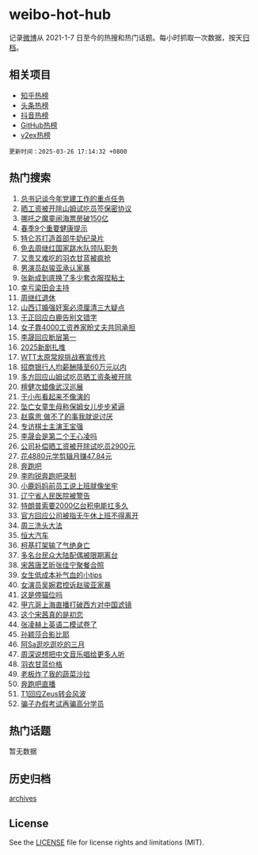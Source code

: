 # weibo-hot-hub

记录[微博](https://www.weibo.com)从 2021-1-7 日至今的热搜和热门话题。每小时抓取一次数据，按天[归档](archives)。

## 相关项目

- [知乎热榜](https://github.com/lonnyzhang423/zhihu-hot-hub)
- [头条热榜](https://github.com/lonnyzhang423/toutiao-hot-hub)
- [抖音热榜](https://github.com/lonnyzhang423/douyin-hot-hub)
- [GitHub热榜](https://github.com/lonnyzhang423/github-hot-hub)
- [v2ex热榜](https://github.com/lonnyzhang423/v2ex-hot-hub)


`更新时间：2025-03-26 17:14:32 +0800`

## 热门搜索

1. [总书记谈今年党建工作的重点任务](https://m.weibo.cn/search?containerid=100103type%3D1%26t%3D10%26q%3D%23%E6%80%BB%E4%B9%A6%E8%AE%B0%E8%B0%88%E4%BB%8A%E5%B9%B4%E5%85%9A%E5%BB%BA%E5%B7%A5%E4%BD%9C%E7%9A%84%E9%87%8D%E7%82%B9%E4%BB%BB%E5%8A%A1%23&stream_entry_id=51&isnewpage=1&extparam=seat%3D1%26cate%3D10103%26pos%3D0%26filter_type%3Drealtimehot%26q%3D%2523%25E6%2580%25BB%25E4%25B9%25A6%25E8%25AE%25B0%25E8%25B0%2588%25E4%25BB%258A%25E5%25B9%25B4%25E5%2585%259A%25E5%25BB%25BA%25E5%25B7%25A5%25E4%25BD%259C%25E7%259A%2584%25E9%2587%258D%25E7%2582%25B9%25E4%25BB%25BB%25E5%258A%25A1%2523%26c_type%3D51%26stream_entry_id%3D51%26dgr%3D0%26display_time%3D1742980471%26pre_seqid%3D17429804713180451640105)
1. [晒工资被开除山姆试吃员签保密协议](https://m.weibo.cn/search?containerid=100103type%3D1%26t%3D10%26q%3D%23%E6%99%92%E5%B7%A5%E8%B5%84%E8%A2%AB%E5%BC%80%E9%99%A4%E5%B1%B1%E5%A7%86%E8%AF%95%E5%90%83%E5%91%98%E7%AD%BE%E4%BF%9D%E5%AF%86%E5%8D%8F%E8%AE%AE%23&stream_entry_id=31&isnewpage=1&extparam=seat%3D1%26pos%3D0%26filter_type%3Drealtimehot%26q%3D%2523%25E6%2599%2592%25E5%25B7%25A5%25E8%25B5%2584%25E8%25A2%25AB%25E5%25BC%2580%25E9%2599%25A4%25E5%25B1%25B1%25E5%25A7%2586%25E8%25AF%2595%25E5%2590%2583%25E5%2591%2598%25E7%25AD%25BE%25E4%25BF%259D%25E5%25AF%2586%25E5%258D%258F%25E8%25AE%25AE%2523%26dgr%3D0%26flag%3D2%26cate%3D5001%26band_rank%3D1%26stream_entry_id%3D31%26realpos%3D1%26c_type%3D31%26lcate%3D5001%26display_time%3D1742980471%26pre_seqid%3D17429804713180451640105)
1. [哪吒之魔童闹海票房破150亿](https://m.weibo.cn/search?containerid=100103type%3D1%26t%3D10%26q%3D%23%E5%93%AA%E5%90%92%E4%B9%8B%E9%AD%94%E7%AB%A5%E9%97%B9%E6%B5%B7%E7%A5%A8%E6%88%BF%E7%A0%B4150%E4%BA%BF%23&stream_entry_id=31&isnewpage=1&extparam=seat%3D1%26pos%3D1%26filter_type%3Drealtimehot%26q%3D%2523%25E5%2593%25AA%25E5%2590%2592%25E4%25B9%258B%25E9%25AD%2594%25E7%25AB%25A5%25E9%2597%25B9%25E6%25B5%25B7%25E7%25A5%25A8%25E6%2588%25BF%25E7%25A0%25B4150%25E4%25BA%25BF%2523%26dgr%3D0%26flag%3D1%26cate%3D5001%26band_rank%3D2%26stream_entry_id%3D31%26realpos%3D2%26c_type%3D31%26lcate%3D5001%26display_time%3D1742980471%26pre_seqid%3D17429804713180451640105)
1. [春季9个重要健康提示](https://m.weibo.cn/search?containerid=100103type%3D1%26t%3D10%26q%3D%23%E6%98%A5%E5%AD%A39%E4%B8%AA%E9%87%8D%E8%A6%81%E5%81%A5%E5%BA%B7%E6%8F%90%E7%A4%BA%23&stream_entry_id=31&isnewpage=1&extparam=seat%3D1%26pos%3D2%26filter_type%3Drealtimehot%26q%3D%2523%25E6%2598%25A5%25E5%25AD%25A39%25E4%25B8%25AA%25E9%2587%258D%25E8%25A6%2581%25E5%2581%25A5%25E5%25BA%25B7%25E6%258F%2590%25E7%25A4%25BA%2523%26dgr%3D0%26flag%3D0%26cate%3D5001%26band_rank%3D3%26stream_entry_id%3D31%26realpos%3D3%26c_type%3D31%26lcate%3D5001%26display_time%3D1742980471%26pre_seqid%3D17429804713180451640105)
1. [特仑苏打造首部牛奶纪录片](https://m.weibo.cn/search?containerid=100103type%3D1%26t%3D10%26q%3D%23%E7%89%B9%E4%BB%91%E8%8B%8F%E6%89%93%E9%80%A0%E9%A6%96%E9%83%A8%E7%89%9B%E5%A5%B6%E7%BA%AA%E5%BD%95%E7%89%87%23&stream_entry_id=31&isnewpage=1&extparam=seat%3D1%26pos%3D3%26filter_type%3Drealtimehot%26q%3D%2523%25E7%2589%25B9%25E4%25BB%2591%25E8%258B%258F%25E6%2589%2593%25E9%2580%25A0%25E9%25A6%2596%25E9%2583%25A8%25E7%2589%259B%25E5%25A5%25B6%25E7%25BA%25AA%25E5%25BD%2595%25E7%2589%2587%2523%26c_type%3D31%26adid%3D280487%26cate%3D5001%26band_rank%3D4%26topic_ad%3D1%26stream_entry_id%3D31%26dgr%3D0%26is_ad_pos%3D1%26lcate%3D5001%26display_time%3D1742980471%26pre_seqid%3D17429804713180451640105)
1. [免去周继红国家跳水队领队职务](https://m.weibo.cn/search?containerid=100103type%3D1%26t%3D10%26q%3D%23%E5%85%8D%E5%8E%BB%E5%91%A8%E7%BB%A7%E7%BA%A2%E5%9B%BD%E5%AE%B6%E8%B7%B3%E6%B0%B4%E9%98%9F%E9%A2%86%E9%98%9F%E8%81%8C%E5%8A%A1%23&stream_entry_id=31&isnewpage=1&extparam=seat%3D1%26pos%3D4%26filter_type%3Drealtimehot%26q%3D%2523%25E5%2585%258D%25E5%258E%25BB%25E5%2591%25A8%25E7%25BB%25A7%25E7%25BA%25A2%25E5%259B%25BD%25E5%25AE%25B6%25E8%25B7%25B3%25E6%25B0%25B4%25E9%2598%259F%25E9%25A2%2586%25E9%2598%259F%25E8%2581%258C%25E5%258A%25A1%2523%26dgr%3D0%26flag%3D1%26cate%3D5001%26band_rank%3D4%26stream_entry_id%3D31%26realpos%3D4%26c_type%3D31%26lcate%3D5001%26display_time%3D1742980471%26pre_seqid%3D17429804713180451640105)
1. [又贵又难吃的羽衣甘蓝被疯抢](https://m.weibo.cn/search?containerid=100103type%3D1%26t%3D10%26q%3D%23%E5%8F%88%E8%B4%B5%E5%8F%88%E9%9A%BE%E5%90%83%E7%9A%84%E7%BE%BD%E8%A1%A3%E7%94%98%E8%93%9D%E8%A2%AB%E7%96%AF%E6%8A%A2%23&stream_entry_id=31&isnewpage=1&extparam=seat%3D1%26pos%3D5%26filter_type%3Drealtimehot%26q%3D%2523%25E5%258F%2588%25E8%25B4%25B5%25E5%258F%2588%25E9%259A%25BE%25E5%2590%2583%25E7%259A%2584%25E7%25BE%25BD%25E8%25A1%25A3%25E7%2594%2598%25E8%2593%259D%25E8%25A2%25AB%25E7%2596%25AF%25E6%258A%25A2%2523%26dgr%3D0%26flag%3D0%26cate%3D5001%26band_rank%3D5%26stream_entry_id%3D31%26realpos%3D5%26c_type%3D31%26lcate%3D5001%26display_time%3D1742980471%26pre_seqid%3D17429804713180451640105)
1. [男演员赵骏亚承认家暴](https://m.weibo.cn/search?containerid=100103type%3D1%26t%3D10%26q%3D%23%E7%94%B7%E6%BC%94%E5%91%98%E8%B5%B5%E9%AA%8F%E4%BA%9A%E6%89%BF%E8%AE%A4%E5%AE%B6%E6%9A%B4%23&stream_entry_id=31&isnewpage=1&extparam=seat%3D1%26pos%3D6%26filter_type%3Drealtimehot%26q%3D%2523%25E7%2594%25B7%25E6%25BC%2594%25E5%2591%2598%25E8%25B5%25B5%25E9%25AA%258F%25E4%25BA%259A%25E6%2589%25BF%25E8%25AE%25A4%25E5%25AE%25B6%25E6%259A%25B4%2523%26dgr%3D0%26flag%3D2%26cate%3D5001%26band_rank%3D6%26stream_entry_id%3D31%26realpos%3D6%26c_type%3D31%26lcate%3D5001%26display_time%3D1742980471%26pre_seqid%3D17429804713180451640105)
1. [张新成到底换了多少套衣服捏粘土](https://m.weibo.cn/search?containerid=100103type%3D1%26t%3D10%26q%3D%E5%BC%A0%E6%96%B0%E6%88%90%E5%88%B0%E5%BA%95%E6%8D%A2%E4%BA%86%E5%A4%9A%E5%B0%91%E5%A5%97%E8%A1%A3%E6%9C%8D%E6%8D%8F%E7%B2%98%E5%9C%9F&stream_entry_id=31&isnewpage=1&extparam=seat%3D1%26pos%3D7%26filter_type%3Drealtimehot%26q%3D%25E5%25BC%25A0%25E6%2596%25B0%25E6%2588%2590%25E5%2588%25B0%25E5%25BA%2595%25E6%258D%25A2%25E4%25BA%2586%25E5%25A4%259A%25E5%25B0%2591%25E5%25A5%2597%25E8%25A1%25A3%25E6%259C%258D%25E6%258D%258F%25E7%25B2%2598%25E5%259C%259F%26dgr%3D0%26flag%3D1%26cate%3D5001%26band_rank%3D7%26stream_entry_id%3D31%26realpos%3D7%26c_type%3D31%26lcate%3D5001%26display_time%3D1742980471%26pre_seqid%3D17429804713180451640105)
1. [幸亏梁田会主持](https://m.weibo.cn/search?containerid=100103type%3D1%26t%3D10%26q%3D%23%E5%B9%B8%E4%BA%8F%E6%A2%81%E7%94%B0%E4%BC%9A%E4%B8%BB%E6%8C%81%23&stream_entry_id=31&isnewpage=1&extparam=seat%3D1%26pos%3D8%26filter_type%3Drealtimehot%26q%3D%2523%25E5%25B9%25B8%25E4%25BA%258F%25E6%25A2%2581%25E7%2594%25B0%25E4%25BC%259A%25E4%25B8%25BB%25E6%258C%2581%2523%26dgr%3D0%26flag%3D1%26cate%3D5001%26band_rank%3D8%26stream_entry_id%3D31%26realpos%3D8%26c_type%3D31%26lcate%3D5001%26display_time%3D1742980471%26pre_seqid%3D17429804713180451640105)
1. [周继红退休](https://m.weibo.cn/search?containerid=100103type%3D1%26t%3D10%26q%3D%E5%91%A8%E7%BB%A7%E7%BA%A2%E9%80%80%E4%BC%91&stream_entry_id=31&isnewpage=1&extparam=seat%3D1%26pos%3D9%26filter_type%3Drealtimehot%26q%3D%25E5%2591%25A8%25E7%25BB%25A7%25E7%25BA%25A2%25E9%2580%2580%25E4%25BC%2591%26dgr%3D0%26flag%3D1%26cate%3D5001%26band_rank%3D9%26stream_entry_id%3D31%26realpos%3D9%26c_type%3D31%26lcate%3D5001%26display_time%3D1742980471%26pre_seqid%3D17429804713180451640105)
1. [山西订婚强奸案必须厘清三大疑点](https://m.weibo.cn/search?containerid=100103type%3D1%26t%3D10%26q%3D%23%E5%B1%B1%E8%A5%BF%E8%AE%A2%E5%A9%9A%E5%BC%BA%E5%A5%B8%E6%A1%88%E5%BF%85%E9%A1%BB%E5%8E%98%E6%B8%85%E4%B8%89%E5%A4%A7%E7%96%91%E7%82%B9%23&stream_entry_id=31&isnewpage=1&extparam=seat%3D1%26pos%3D10%26filter_type%3Drealtimehot%26q%3D%2523%25E5%25B1%25B1%25E8%25A5%25BF%25E8%25AE%25A2%25E5%25A9%259A%25E5%25BC%25BA%25E5%25A5%25B8%25E6%25A1%2588%25E5%25BF%2585%25E9%25A1%25BB%25E5%258E%2598%25E6%25B8%2585%25E4%25B8%2589%25E5%25A4%25A7%25E7%2596%2591%25E7%2582%25B9%2523%26dgr%3D0%26flag%3D1%26cate%3D5001%26band_rank%3D10%26stream_entry_id%3D31%26realpos%3D10%26c_type%3D31%26lcate%3D5001%26display_time%3D1742980471%26pre_seqid%3D17429804713180451640105)
1. [于正回应白鹿告别文错字](https://m.weibo.cn/search?containerid=100103type%3D1%26t%3D10%26q%3D%23%E4%BA%8E%E6%AD%A3%E5%9B%9E%E5%BA%94%E7%99%BD%E9%B9%BF%E5%91%8A%E5%88%AB%E6%96%87%E9%94%99%E5%AD%97%23&stream_entry_id=31&isnewpage=1&extparam=seat%3D1%26pos%3D11%26filter_type%3Drealtimehot%26q%3D%2523%25E4%25BA%258E%25E6%25AD%25A3%25E5%259B%259E%25E5%25BA%2594%25E7%2599%25BD%25E9%25B9%25BF%25E5%2591%258A%25E5%2588%25AB%25E6%2596%2587%25E9%2594%2599%25E5%25AD%2597%2523%26dgr%3D0%26flag%3D1%26cate%3D5001%26band_rank%3D11%26stream_entry_id%3D31%26realpos%3D11%26c_type%3D31%26lcate%3D5001%26display_time%3D1742980471%26pre_seqid%3D17429804713180451640105)
1. [女子靠4000工资养家盼丈夫共同承担](https://m.weibo.cn/search?containerid=100103type%3D1%26t%3D10%26q%3D%23%E5%A5%B3%E5%AD%90%E9%9D%A04000%E5%B7%A5%E8%B5%84%E5%85%BB%E5%AE%B6%E7%9B%BC%E4%B8%88%E5%A4%AB%E5%85%B1%E5%90%8C%E6%89%BF%E6%8B%85%23&stream_entry_id=31&isnewpage=1&extparam=seat%3D1%26pos%3D12%26filter_type%3Drealtimehot%26q%3D%2523%25E5%25A5%25B3%25E5%25AD%2590%25E9%259D%25A04000%25E5%25B7%25A5%25E8%25B5%2584%25E5%2585%25BB%25E5%25AE%25B6%25E7%259B%25BC%25E4%25B8%2588%25E5%25A4%25AB%25E5%2585%25B1%25E5%2590%258C%25E6%2589%25BF%25E6%258B%2585%2523%26dgr%3D0%26flag%3D2%26cate%3D5001%26band_rank%3D12%26stream_entry_id%3D31%26realpos%3D12%26c_type%3D31%26lcate%3D5001%26display_time%3D1742980471%26pre_seqid%3D17429804713180451640105)
1. [李晟回应断层第一](https://m.weibo.cn/search?containerid=100103type%3D1%26t%3D10%26q%3D%23%E6%9D%8E%E6%99%9F%E5%9B%9E%E5%BA%94%E6%96%AD%E5%B1%82%E7%AC%AC%E4%B8%80%23&stream_entry_id=31&isnewpage=1&extparam=seat%3D1%26pos%3D13%26filter_type%3Drealtimehot%26q%3D%2523%25E6%259D%258E%25E6%2599%259F%25E5%259B%259E%25E5%25BA%2594%25E6%2596%25AD%25E5%25B1%2582%25E7%25AC%25AC%25E4%25B8%2580%2523%26dgr%3D0%26flag%3D2%26cate%3D5001%26band_rank%3D13%26stream_entry_id%3D31%26realpos%3D13%26c_type%3D31%26lcate%3D5001%26display_time%3D1742980471%26pre_seqid%3D17429804713180451640105)
1. [2025新剧扎堆](https://m.weibo.cn/search?containerid=100103type%3D1%26t%3D10%26q%3D%232025%E6%96%B0%E5%89%A7%E6%89%8E%E5%A0%86%23&stream_entry_id=31&isnewpage=1&extparam=seat%3D1%26pos%3D14%26filter_type%3Drealtimehot%26q%3D%25232025%25E6%2596%25B0%25E5%2589%25A7%25E6%2589%258E%25E5%25A0%2586%2523%26dgr%3D0%26flag%3D0%26cate%3D5001%26band_rank%3D14%26stream_entry_id%3D31%26realpos%3D14%26c_type%3D31%26lcate%3D5001%26display_time%3D1742980471%26pre_seqid%3D17429804713180451640105)
1. [WTT太原常规挑战赛宣传片](https://m.weibo.cn/search?containerid=100103type%3D1%26t%3D10%26q%3D%23WTT%E5%A4%AA%E5%8E%9F%E5%B8%B8%E8%A7%84%E6%8C%91%E6%88%98%E8%B5%9B%E5%AE%A3%E4%BC%A0%E7%89%87%23&stream_entry_id=31&isnewpage=1&extparam=seat%3D1%26pos%3D15%26filter_type%3Drealtimehot%26q%3D%2523WTT%25E5%25A4%25AA%25E5%258E%259F%25E5%25B8%25B8%25E8%25A7%2584%25E6%258C%2591%25E6%2588%2598%25E8%25B5%259B%25E5%25AE%25A3%25E4%25BC%25A0%25E7%2589%2587%2523%26dgr%3D0%26flag%3D1%26cate%3D5001%26band_rank%3D15%26stream_entry_id%3D31%26realpos%3D15%26c_type%3D31%26lcate%3D5001%26display_time%3D1742980471%26pre_seqid%3D17429804713180451640105)
1. [招商银行人均薪酬降至60万元以内](https://m.weibo.cn/search?containerid=100103type%3D1%26t%3D10%26q%3D%23%E6%8B%9B%E5%95%86%E9%93%B6%E8%A1%8C%E4%BA%BA%E5%9D%87%E8%96%AA%E9%85%AC%E9%99%8D%E8%87%B360%E4%B8%87%E5%85%83%E4%BB%A5%E5%86%85%23&stream_entry_id=31&isnewpage=1&extparam=seat%3D1%26pos%3D16%26filter_type%3Drealtimehot%26q%3D%2523%25E6%258B%259B%25E5%2595%2586%25E9%2593%25B6%25E8%25A1%258C%25E4%25BA%25BA%25E5%259D%2587%25E8%2596%25AA%25E9%2585%25AC%25E9%2599%258D%25E8%2587%25B360%25E4%25B8%2587%25E5%2585%2583%25E4%25BB%25A5%25E5%2586%2585%2523%26dgr%3D0%26flag%3D0%26cate%3D5001%26band_rank%3D16%26stream_entry_id%3D31%26realpos%3D16%26c_type%3D31%26lcate%3D5001%26display_time%3D1742980471%26pre_seqid%3D17429804713180451640105)
1. [多方回应山姆试吃员晒工资条被开除](https://m.weibo.cn/search?containerid=100103type%3D1%26t%3D10%26q%3D%23%E5%A4%9A%E6%96%B9%E5%9B%9E%E5%BA%94%E5%B1%B1%E5%A7%86%E8%AF%95%E5%90%83%E5%91%98%E6%99%92%E5%B7%A5%E8%B5%84%E6%9D%A1%E8%A2%AB%E5%BC%80%E9%99%A4%23&stream_entry_id=31&isnewpage=1&extparam=seat%3D1%26pos%3D17%26filter_type%3Drealtimehot%26q%3D%2523%25E5%25A4%259A%25E6%2596%25B9%25E5%259B%259E%25E5%25BA%2594%25E5%25B1%25B1%25E5%25A7%2586%25E8%25AF%2595%25E5%2590%2583%25E5%2591%2598%25E6%2599%2592%25E5%25B7%25A5%25E8%25B5%2584%25E6%259D%25A1%25E8%25A2%25AB%25E5%25BC%2580%25E9%2599%25A4%2523%26dgr%3D0%26flag%3D0%26cate%3D5001%26band_rank%3D17%26stream_entry_id%3D31%26realpos%3D17%26c_type%3D31%26lcate%3D5001%26display_time%3D1742980471%26pre_seqid%3D17429804713180451640105)
1. [檀健次蜡像武汉巡展](https://m.weibo.cn/search?containerid=100103type%3D1%26t%3D10%26q%3D%23%E6%AA%80%E5%81%A5%E6%AC%A1%E8%9C%A1%E5%83%8F%E6%AD%A6%E6%B1%89%E5%B7%A1%E5%B1%95%23&stream_entry_id=31&isnewpage=1&extparam=seat%3D1%26pos%3D18%26filter_type%3Drealtimehot%26q%3D%2523%25E6%25AA%2580%25E5%2581%25A5%25E6%25AC%25A1%25E8%259C%25A1%25E5%2583%258F%25E6%25AD%25A6%25E6%25B1%2589%25E5%25B7%25A1%25E5%25B1%2595%2523%26dgr%3D0%26flag%3D1%26cate%3D5001%26band_rank%3D18%26stream_entry_id%3D31%26realpos%3D18%26c_type%3D31%26lcate%3D5001%26display_time%3D1742980471%26pre_seqid%3D17429804713180451640105)
1. [于小彤看起来不像演的](https://m.weibo.cn/search?containerid=100103type%3D1%26t%3D10%26q%3D%E4%BA%8E%E5%B0%8F%E5%BD%A4%E7%9C%8B%E8%B5%B7%E6%9D%A5%E4%B8%8D%E5%83%8F%E6%BC%94%E7%9A%84&stream_entry_id=31&isnewpage=1&extparam=seat%3D1%26pos%3D19%26filter_type%3Drealtimehot%26q%3D%25E4%25BA%258E%25E5%25B0%258F%25E5%25BD%25A4%25E7%259C%258B%25E8%25B5%25B7%25E6%259D%25A5%25E4%25B8%258D%25E5%2583%258F%25E6%25BC%2594%25E7%259A%2584%26dgr%3D0%26flag%3D1%26cate%3D5001%26band_rank%3D19%26stream_entry_id%3D31%26realpos%3D19%26c_type%3D31%26lcate%3D5001%26display_time%3D1742980471%26pre_seqid%3D17429804713180451640105)
1. [坠亡女童生母称保姆女儿步步紧逼](https://m.weibo.cn/search?containerid=100103type%3D1%26t%3D10%26q%3D%23%E5%9D%A0%E4%BA%A1%E5%A5%B3%E7%AB%A5%E7%94%9F%E6%AF%8D%E7%A7%B0%E4%BF%9D%E5%A7%86%E5%A5%B3%E5%84%BF%E6%AD%A5%E6%AD%A5%E7%B4%A7%E9%80%BC%23&stream_entry_id=31&isnewpage=1&extparam=seat%3D1%26pos%3D20%26filter_type%3Drealtimehot%26q%3D%2523%25E5%259D%25A0%25E4%25BA%25A1%25E5%25A5%25B3%25E7%25AB%25A5%25E7%2594%259F%25E6%25AF%258D%25E7%25A7%25B0%25E4%25BF%259D%25E5%25A7%2586%25E5%25A5%25B3%25E5%2584%25BF%25E6%25AD%25A5%25E6%25AD%25A5%25E7%25B4%25A7%25E9%2580%25BC%2523%26dgr%3D0%26flag%3D1%26cate%3D5001%26band_rank%3D20%26stream_entry_id%3D31%26realpos%3D20%26c_type%3D31%26lcate%3D5001%26display_time%3D1742980471%26pre_seqid%3D17429804713180451640105)
1. [赵露思 做不了的事我就说讨厌](https://m.weibo.cn/search?containerid=100103type%3D1%26t%3D10%26q%3D%E8%B5%B5%E9%9C%B2%E6%80%9D+%E5%81%9A%E4%B8%8D%E4%BA%86%E7%9A%84%E4%BA%8B%E6%88%91%E5%B0%B1%E8%AF%B4%E8%AE%A8%E5%8E%8C&stream_entry_id=31&isnewpage=1&extparam=seat%3D1%26pos%3D21%26filter_type%3Drealtimehot%26q%3D%25E8%25B5%25B5%25E9%259C%25B2%25E6%2580%259D%2520%25E5%2581%259A%25E4%25B8%258D%25E4%25BA%2586%25E7%259A%2584%25E4%25BA%258B%25E6%2588%2591%25E5%25B0%25B1%25E8%25AF%25B4%25E8%25AE%25A8%25E5%258E%258C%26dgr%3D0%26flag%3D0%26cate%3D5001%26band_rank%3D21%26stream_entry_id%3D31%26realpos%3D21%26c_type%3D31%26lcate%3D5001%26display_time%3D1742980471%26pre_seqid%3D17429804713180451640105)
1. [专访棋士主演王宝强](https://m.weibo.cn/search?containerid=100103type%3D1%26t%3D10%26q%3D%23%E4%B8%93%E8%AE%BF%E6%A3%8B%E5%A3%AB%E4%B8%BB%E6%BC%94%E7%8E%8B%E5%AE%9D%E5%BC%BA%23&stream_entry_id=31&isnewpage=1&extparam=seat%3D1%26pos%3D22%26filter_type%3Drealtimehot%26q%3D%2523%25E4%25B8%2593%25E8%25AE%25BF%25E6%25A3%258B%25E5%25A3%25AB%25E4%25B8%25BB%25E6%25BC%2594%25E7%258E%258B%25E5%25AE%259D%25E5%25BC%25BA%2523%26dgr%3D0%26flag%3D1%26cate%3D5001%26band_rank%3D22%26stream_entry_id%3D31%26realpos%3D22%26c_type%3D31%26lcate%3D5001%26display_time%3D1742980471%26pre_seqid%3D17429804713180451640105)
1. [李晟会是第二个王心凌吗](https://m.weibo.cn/search?containerid=100103type%3D1%26t%3D10%26q%3D%23%E6%9D%8E%E6%99%9F%E4%BC%9A%E6%98%AF%E7%AC%AC%E4%BA%8C%E4%B8%AA%E7%8E%8B%E5%BF%83%E5%87%8C%E5%90%97%23&stream_entry_id=31&isnewpage=1&extparam=seat%3D1%26pos%3D23%26filter_type%3Drealtimehot%26q%3D%2523%25E6%259D%258E%25E6%2599%259F%25E4%25BC%259A%25E6%2598%25AF%25E7%25AC%25AC%25E4%25BA%258C%25E4%25B8%25AA%25E7%258E%258B%25E5%25BF%2583%25E5%2587%258C%25E5%2590%2597%2523%26dgr%3D0%26flag%3D1%26cate%3D5001%26band_rank%3D23%26stream_entry_id%3D31%26realpos%3D23%26c_type%3D31%26lcate%3D5001%26display_time%3D1742980471%26pre_seqid%3D17429804713180451640105)
1. [公司补偿晒工资被开除试吃员2900元](https://m.weibo.cn/search?containerid=100103type%3D1%26t%3D10%26q%3D%23%E5%85%AC%E5%8F%B8%E8%A1%A5%E5%81%BF%E6%99%92%E5%B7%A5%E8%B5%84%E8%A2%AB%E5%BC%80%E9%99%A4%E8%AF%95%E5%90%83%E5%91%982900%E5%85%83%23&stream_entry_id=31&isnewpage=1&extparam=seat%3D1%26pos%3D24%26filter_type%3Drealtimehot%26q%3D%2523%25E5%2585%25AC%25E5%258F%25B8%25E8%25A1%25A5%25E5%2581%25BF%25E6%2599%2592%25E5%25B7%25A5%25E8%25B5%2584%25E8%25A2%25AB%25E5%25BC%2580%25E9%2599%25A4%25E8%25AF%2595%25E5%2590%2583%25E5%2591%25982900%25E5%2585%2583%2523%26dgr%3D0%26flag%3D0%26cate%3D5001%26band_rank%3D24%26stream_entry_id%3D31%26realpos%3D24%26c_type%3D31%26lcate%3D5001%26display_time%3D1742980471%26pre_seqid%3D17429804713180451640105)
1. [花4880元学剪辑月赚47.84元](https://m.weibo.cn/search?containerid=100103type%3D1%26t%3D10%26q%3D%23%E8%8A%B14880%E5%85%83%E5%AD%A6%E5%89%AA%E8%BE%91%E6%9C%88%E8%B5%9A47.84%E5%85%83%23&stream_entry_id=31&isnewpage=1&extparam=seat%3D1%26pos%3D25%26filter_type%3Drealtimehot%26q%3D%2523%25E8%258A%25B14880%25E5%2585%2583%25E5%25AD%25A6%25E5%2589%25AA%25E8%25BE%2591%25E6%259C%2588%25E8%25B5%259A47.84%25E5%2585%2583%2523%26dgr%3D0%26flag%3D0%26cate%3D5001%26band_rank%3D25%26stream_entry_id%3D31%26realpos%3D25%26c_type%3D31%26lcate%3D5001%26display_time%3D1742980471%26pre_seqid%3D17429804713180451640105)
1. [奔跑吧](https://m.weibo.cn/search?containerid=100103type%3D1%26t%3D10%26q%3D%E5%A5%94%E8%B7%91%E5%90%A7&stream_entry_id=31&isnewpage=1&extparam=seat%3D1%26pos%3D26%26filter_type%3Drealtimehot%26q%3D%25E5%25A5%2594%25E8%25B7%2591%25E5%2590%25A7%26dgr%3D0%26flag%3D0%26cate%3D5001%26band_rank%3D26%26stream_entry_id%3D31%26realpos%3D26%26c_type%3D31%26lcate%3D5001%26display_time%3D1742980471%26pre_seqid%3D17429804713180451640105)
1. [李昀锐奔跑吧录制](https://m.weibo.cn/search?containerid=100103type%3D1%26t%3D10%26q%3D%23%E6%9D%8E%E6%98%80%E9%94%90%E5%A5%94%E8%B7%91%E5%90%A7%E5%BD%95%E5%88%B6%23&stream_entry_id=31&isnewpage=1&extparam=seat%3D1%26pos%3D27%26filter_type%3Drealtimehot%26q%3D%2523%25E6%259D%258E%25E6%2598%2580%25E9%2594%2590%25E5%25A5%2594%25E8%25B7%2591%25E5%2590%25A7%25E5%25BD%2595%25E5%2588%25B6%2523%26dgr%3D0%26flag%3D0%26cate%3D5001%26band_rank%3D27%26stream_entry_id%3D31%26realpos%3D27%26c_type%3D31%26lcate%3D5001%26display_time%3D1742980471%26pre_seqid%3D17429804713180451640105)
1. [小鹿妈妈前员工说上班就像坐牢](https://m.weibo.cn/search?containerid=100103type%3D1%26t%3D10%26q%3D%23%E5%B0%8F%E9%B9%BF%E5%A6%88%E5%A6%88%E5%89%8D%E5%91%98%E5%B7%A5%E8%AF%B4%E4%B8%8A%E7%8F%AD%E5%B0%B1%E5%83%8F%E5%9D%90%E7%89%A2%23&stream_entry_id=31&isnewpage=1&extparam=seat%3D1%26pos%3D28%26filter_type%3Drealtimehot%26q%3D%2523%25E5%25B0%258F%25E9%25B9%25BF%25E5%25A6%2588%25E5%25A6%2588%25E5%2589%258D%25E5%2591%2598%25E5%25B7%25A5%25E8%25AF%25B4%25E4%25B8%258A%25E7%258F%25AD%25E5%25B0%25B1%25E5%2583%258F%25E5%259D%2590%25E7%2589%25A2%2523%26dgr%3D0%26flag%3D0%26cate%3D5001%26band_rank%3D28%26stream_entry_id%3D31%26realpos%3D28%26c_type%3D31%26lcate%3D5001%26display_time%3D1742980471%26pre_seqid%3D17429804713180451640105)
1. [辽宁省人民医院被警告](https://m.weibo.cn/search?containerid=100103type%3D1%26t%3D10%26q%3D%23%E8%BE%BD%E5%AE%81%E7%9C%81%E4%BA%BA%E6%B0%91%E5%8C%BB%E9%99%A2%E8%A2%AB%E8%AD%A6%E5%91%8A%23&stream_entry_id=31&isnewpage=1&extparam=seat%3D1%26pos%3D29%26filter_type%3Drealtimehot%26q%3D%2523%25E8%25BE%25BD%25E5%25AE%2581%25E7%259C%2581%25E4%25BA%25BA%25E6%25B0%2591%25E5%258C%25BB%25E9%2599%25A2%25E8%25A2%25AB%25E8%25AD%25A6%25E5%2591%258A%2523%26dgr%3D0%26flag%3D1%26cate%3D5001%26band_rank%3D29%26stream_entry_id%3D31%26realpos%3D29%26c_type%3D31%26lcate%3D5001%26display_time%3D1742980471%26pre_seqid%3D17429804713180451640105)
1. [特朗普索要2000亿台积电能扛多久](https://m.weibo.cn/search?containerid=100103type%3D1%26t%3D10%26q%3D%23%E7%89%B9%E6%9C%97%E6%99%AE%E7%B4%A2%E8%A6%812000%E4%BA%BF%E5%8F%B0%E7%A7%AF%E7%94%B5%E8%83%BD%E6%89%9B%E5%A4%9A%E4%B9%85%23&stream_entry_id=31&isnewpage=1&extparam=seat%3D1%26pos%3D30%26filter_type%3Drealtimehot%26q%3D%2523%25E7%2589%25B9%25E6%259C%2597%25E6%2599%25AE%25E7%25B4%25A2%25E8%25A6%25812000%25E4%25BA%25BF%25E5%258F%25B0%25E7%25A7%25AF%25E7%2594%25B5%25E8%2583%25BD%25E6%2589%259B%25E5%25A4%259A%25E4%25B9%2585%2523%26dgr%3D0%26flag%3D1%26cate%3D5001%26band_rank%3D30%26stream_entry_id%3D31%26realpos%3D30%26c_type%3D31%26lcate%3D5001%26display_time%3D1742980471%26pre_seqid%3D17429804713180451640105)
1. [官方回应公司被指无午休上班不得离开](https://m.weibo.cn/search?containerid=100103type%3D1%26t%3D10%26q%3D%23%E5%AE%98%E6%96%B9%E5%9B%9E%E5%BA%94%E5%85%AC%E5%8F%B8%E8%A2%AB%E6%8C%87%E6%97%A0%E5%8D%88%E4%BC%91%E4%B8%8A%E7%8F%AD%E4%B8%8D%E5%BE%97%E7%A6%BB%E5%BC%80%23&stream_entry_id=31&isnewpage=1&extparam=seat%3D1%26pos%3D31%26filter_type%3Drealtimehot%26q%3D%2523%25E5%25AE%2598%25E6%2596%25B9%25E5%259B%259E%25E5%25BA%2594%25E5%2585%25AC%25E5%258F%25B8%25E8%25A2%25AB%25E6%258C%2587%25E6%2597%25A0%25E5%258D%2588%25E4%25BC%2591%25E4%25B8%258A%25E7%258F%25AD%25E4%25B8%258D%25E5%25BE%2597%25E7%25A6%25BB%25E5%25BC%2580%2523%26dgr%3D0%26flag%3D1%26cate%3D5001%26band_rank%3D31%26stream_entry_id%3D31%26realpos%3D31%26c_type%3D31%26lcate%3D5001%26display_time%3D1742980471%26pre_seqid%3D17429804713180451640105)
1. [周三洗头大法](https://m.weibo.cn/search?containerid=100103type%3D1%26t%3D10%26q%3D%E5%91%A8%E4%B8%89%E6%B4%97%E5%A4%B4%E5%A4%A7%E6%B3%95&stream_entry_id=31&isnewpage=1&extparam=seat%3D1%26pos%3D32%26filter_type%3Drealtimehot%26q%3D%25E5%2591%25A8%25E4%25B8%2589%25E6%25B4%2597%25E5%25A4%25B4%25E5%25A4%25A7%25E6%25B3%2595%26dgr%3D0%26flag%3D0%26cate%3D5001%26band_rank%3D32%26stream_entry_id%3D31%26realpos%3D32%26c_type%3D31%26lcate%3D5001%26display_time%3D1742980471%26pre_seqid%3D17429804713180451640105)
1. [恒大汽车](https://m.weibo.cn/search?containerid=100103type%3D1%26t%3D10%26q%3D%E6%81%92%E5%A4%A7%E6%B1%BD%E8%BD%A6&stream_entry_id=31&isnewpage=1&extparam=seat%3D1%26pos%3D33%26filter_type%3Drealtimehot%26q%3D%25E6%2581%2592%25E5%25A4%25A7%25E6%25B1%25BD%25E8%25BD%25A6%26dgr%3D0%26flag%3D0%26cate%3D5001%26band_rank%3D33%26stream_entry_id%3D31%26realpos%3D33%26c_type%3D31%26lcate%3D5001%26display_time%3D1742980471%26pre_seqid%3D17429804713180451640105)
1. [柯基打架输了气绝身亡](https://m.weibo.cn/search?containerid=100103type%3D1%26t%3D10%26q%3D%23%E6%9F%AF%E5%9F%BA%E6%89%93%E6%9E%B6%E8%BE%93%E4%BA%86%E6%B0%94%E7%BB%9D%E8%BA%AB%E4%BA%A1%23&stream_entry_id=31&isnewpage=1&extparam=seat%3D1%26pos%3D34%26filter_type%3Drealtimehot%26q%3D%2523%25E6%259F%25AF%25E5%259F%25BA%25E6%2589%2593%25E6%259E%25B6%25E8%25BE%2593%25E4%25BA%2586%25E6%25B0%2594%25E7%25BB%259D%25E8%25BA%25AB%25E4%25BA%25A1%2523%26dgr%3D0%26flag%3D0%26cate%3D5001%26band_rank%3D34%26stream_entry_id%3D31%26realpos%3D34%26c_type%3D31%26lcate%3D5001%26display_time%3D1742980471%26pre_seqid%3D17429804713180451640105)
1. [多名台民众大陆配偶被限期离台](https://m.weibo.cn/search?containerid=100103type%3D1%26t%3D10%26q%3D%23%E5%A4%9A%E5%90%8D%E5%8F%B0%E6%B0%91%E4%BC%97%E5%A4%A7%E9%99%86%E9%85%8D%E5%81%B6%E8%A2%AB%E9%99%90%E6%9C%9F%E7%A6%BB%E5%8F%B0%23&stream_entry_id=31&isnewpage=1&extparam=seat%3D1%26pos%3D35%26filter_type%3Drealtimehot%26q%3D%2523%25E5%25A4%259A%25E5%2590%258D%25E5%258F%25B0%25E6%25B0%2591%25E4%25BC%2597%25E5%25A4%25A7%25E9%2599%2586%25E9%2585%258D%25E5%2581%25B6%25E8%25A2%25AB%25E9%2599%2590%25E6%259C%259F%25E7%25A6%25BB%25E5%258F%25B0%2523%26dgr%3D0%26flag%3D0%26cate%3D5001%26band_rank%3D35%26stream_entry_id%3D31%26realpos%3D35%26c_type%3D31%26lcate%3D5001%26display_time%3D1742980471%26pre_seqid%3D17429804713180451640105)
1. [宋茜唐艺昕张佳宁聚餐合照](https://m.weibo.cn/search?containerid=100103type%3D1%26t%3D10%26q%3D%23%E5%AE%8B%E8%8C%9C%E5%94%90%E8%89%BA%E6%98%95%E5%BC%A0%E4%BD%B3%E5%AE%81%E8%81%9A%E9%A4%90%E5%90%88%E7%85%A7%23&stream_entry_id=31&isnewpage=1&extparam=seat%3D1%26pos%3D36%26filter_type%3Drealtimehot%26q%3D%2523%25E5%25AE%258B%25E8%258C%259C%25E5%2594%2590%25E8%2589%25BA%25E6%2598%2595%25E5%25BC%25A0%25E4%25BD%25B3%25E5%25AE%2581%25E8%2581%259A%25E9%25A4%2590%25E5%2590%2588%25E7%2585%25A7%2523%26dgr%3D0%26flag%3D0%26cate%3D5001%26band_rank%3D36%26stream_entry_id%3D31%26realpos%3D36%26c_type%3D31%26lcate%3D5001%26display_time%3D1742980471%26pre_seqid%3D17429804713180451640105)
1. [女生低成本补气血的小tips](https://m.weibo.cn/search?containerid=100103type%3D1%26t%3D10%26q%3D%E5%A5%B3%E7%94%9F%E4%BD%8E%E6%88%90%E6%9C%AC%E8%A1%A5%E6%B0%94%E8%A1%80%E7%9A%84%E5%B0%8Ftips&stream_entry_id=31&isnewpage=1&extparam=seat%3D1%26pos%3D37%26filter_type%3Drealtimehot%26q%3D%25E5%25A5%25B3%25E7%2594%259F%25E4%25BD%258E%25E6%2588%2590%25E6%259C%25AC%25E8%25A1%25A5%25E6%25B0%2594%25E8%25A1%2580%25E7%259A%2584%25E5%25B0%258Ftips%26dgr%3D0%26flag%3D1%26cate%3D5001%26band_rank%3D37%26stream_entry_id%3D31%26realpos%3D37%26c_type%3D31%26lcate%3D5001%26display_time%3D1742980471%26pre_seqid%3D17429804713180451640105)
1. [女演员吴婉君控诉赵骏亚家暴](https://m.weibo.cn/search?containerid=100103type%3D1%26t%3D10%26q%3D%23%E5%A5%B3%E6%BC%94%E5%91%98%E5%90%B4%E5%A9%89%E5%90%9B%E6%8E%A7%E8%AF%89%E8%B5%B5%E9%AA%8F%E4%BA%9A%E5%AE%B6%E6%9A%B4%23&stream_entry_id=31&isnewpage=1&extparam=seat%3D1%26pos%3D38%26filter_type%3Drealtimehot%26q%3D%2523%25E5%25A5%25B3%25E6%25BC%2594%25E5%2591%2598%25E5%2590%25B4%25E5%25A9%2589%25E5%2590%259B%25E6%258E%25A7%25E8%25AF%2589%25E8%25B5%25B5%25E9%25AA%258F%25E4%25BA%259A%25E5%25AE%25B6%25E6%259A%25B4%2523%26dgr%3D0%26flag%3D1%26cate%3D5001%26band_rank%3D38%26stream_entry_id%3D31%26realpos%3D38%26c_type%3D31%26lcate%3D5001%26display_time%3D1742980471%26pre_seqid%3D17429804713180451640105)
1. [这是停猫位吗](https://m.weibo.cn/search?containerid=100103type%3D1%26t%3D10%26q%3D%E8%BF%99%E6%98%AF%E5%81%9C%E7%8C%AB%E4%BD%8D%E5%90%97&stream_entry_id=31&isnewpage=1&extparam=seat%3D1%26pos%3D39%26filter_type%3Drealtimehot%26q%3D%25E8%25BF%2599%25E6%2598%25AF%25E5%2581%259C%25E7%258C%25AB%25E4%25BD%258D%25E5%2590%2597%26dgr%3D0%26flag%3D1%26cate%3D5001%26band_rank%3D39%26stream_entry_id%3D31%26realpos%3D39%26c_type%3D31%26lcate%3D5001%26display_time%3D1742980471%26pre_seqid%3D17429804713180451640105)
1. [甲亢哥上海直播打破西方对中国滤镜](https://m.weibo.cn/search?containerid=100103type%3D1%26t%3D10%26q%3D%23%E7%94%B2%E4%BA%A2%E5%93%A5%E4%B8%8A%E6%B5%B7%E7%9B%B4%E6%92%AD%E6%89%93%E7%A0%B4%E8%A5%BF%E6%96%B9%E5%AF%B9%E4%B8%AD%E5%9B%BD%E6%BB%A4%E9%95%9C%23&stream_entry_id=31&isnewpage=1&extparam=seat%3D1%26pos%3D40%26filter_type%3Drealtimehot%26q%3D%2523%25E7%2594%25B2%25E4%25BA%25A2%25E5%2593%25A5%25E4%25B8%258A%25E6%25B5%25B7%25E7%259B%25B4%25E6%2592%25AD%25E6%2589%2593%25E7%25A0%25B4%25E8%25A5%25BF%25E6%2596%25B9%25E5%25AF%25B9%25E4%25B8%25AD%25E5%259B%25BD%25E6%25BB%25A4%25E9%2595%259C%2523%26dgr%3D0%26flag%3D0%26cate%3D5001%26band_rank%3D40%26stream_entry_id%3D31%26realpos%3D40%26c_type%3D31%26lcate%3D5001%26display_time%3D1742980471%26pre_seqid%3D17429804713180451640105)
1. [这个宋茜真的是初恋](https://m.weibo.cn/search?containerid=100103type%3D1%26t%3D10%26q%3D%E8%BF%99%E4%B8%AA%E5%AE%8B%E8%8C%9C%E7%9C%9F%E7%9A%84%E6%98%AF%E5%88%9D%E6%81%8B&stream_entry_id=31&isnewpage=1&extparam=seat%3D1%26pos%3D41%26filter_type%3Drealtimehot%26q%3D%25E8%25BF%2599%25E4%25B8%25AA%25E5%25AE%258B%25E8%258C%259C%25E7%259C%259F%25E7%259A%2584%25E6%2598%25AF%25E5%2588%259D%25E6%2581%258B%26dgr%3D0%26flag%3D0%26cate%3D5001%26band_rank%3D41%26stream_entry_id%3D31%26realpos%3D41%26c_type%3D31%26lcate%3D5001%26display_time%3D1742980471%26pre_seqid%3D17429804713180451640105)
1. [张凌赫上英语二模试卷了](https://m.weibo.cn/search?containerid=100103type%3D1%26t%3D10%26q%3D%23%E5%BC%A0%E5%87%8C%E8%B5%AB%E4%B8%8A%E8%8B%B1%E8%AF%AD%E4%BA%8C%E6%A8%A1%E8%AF%95%E5%8D%B7%E4%BA%86%23&stream_entry_id=31&isnewpage=1&extparam=seat%3D1%26pos%3D42%26filter_type%3Drealtimehot%26q%3D%2523%25E5%25BC%25A0%25E5%2587%258C%25E8%25B5%25AB%25E4%25B8%258A%25E8%258B%25B1%25E8%25AF%25AD%25E4%25BA%258C%25E6%25A8%25A1%25E8%25AF%2595%25E5%258D%25B7%25E4%25BA%2586%2523%26dgr%3D0%26flag%3D1%26cate%3D5001%26band_rank%3D42%26stream_entry_id%3D31%26realpos%3D42%26c_type%3D31%26lcate%3D5001%26display_time%3D1742980471%26pre_seqid%3D17429804713180451640105)
1. [孙颖莎合影比耶](https://m.weibo.cn/search?containerid=100103type%3D1%26t%3D10%26q%3D%E5%AD%99%E9%A2%96%E8%8E%8E%E5%90%88%E5%BD%B1%E6%AF%94%E8%80%B6&stream_entry_id=31&isnewpage=1&extparam=seat%3D1%26pos%3D43%26filter_type%3Drealtimehot%26q%3D%25E5%25AD%2599%25E9%25A2%2596%25E8%258E%258E%25E5%2590%2588%25E5%25BD%25B1%25E6%25AF%2594%25E8%2580%25B6%26dgr%3D0%26flag%3D1%26cate%3D5001%26band_rank%3D43%26stream_entry_id%3D31%26realpos%3D43%26c_type%3D31%26lcate%3D5001%26display_time%3D1742980471%26pre_seqid%3D17429804713180451640105)
1. [阿Sa逛吃逛吃的三月](https://m.weibo.cn/search?containerid=100103type%3D1%26t%3D10%26q%3D%E9%98%BFSa%E9%80%9B%E5%90%83%E9%80%9B%E5%90%83%E7%9A%84%E4%B8%89%E6%9C%88&stream_entry_id=31&isnewpage=1&extparam=seat%3D1%26pos%3D44%26filter_type%3Drealtimehot%26q%3D%25E9%2598%25BFSa%25E9%2580%259B%25E5%2590%2583%25E9%2580%259B%25E5%2590%2583%25E7%259A%2584%25E4%25B8%2589%25E6%259C%2588%26dgr%3D0%26flag%3D1%26cate%3D5001%26band_rank%3D44%26stream_entry_id%3D31%26realpos%3D44%26c_type%3D31%26lcate%3D5001%26display_time%3D1742980471%26pre_seqid%3D17429804713180451640105)
1. [周深说想把中文音乐唱给更多人听](https://m.weibo.cn/search?containerid=100103type%3D1%26t%3D10%26q%3D%23%E5%91%A8%E6%B7%B1%E8%AF%B4%E6%83%B3%E6%8A%8A%E4%B8%AD%E6%96%87%E9%9F%B3%E4%B9%90%E5%94%B1%E7%BB%99%E6%9B%B4%E5%A4%9A%E4%BA%BA%E5%90%AC%23&stream_entry_id=31&isnewpage=1&extparam=seat%3D1%26pos%3D45%26filter_type%3Drealtimehot%26q%3D%2523%25E5%2591%25A8%25E6%25B7%25B1%25E8%25AF%25B4%25E6%2583%25B3%25E6%258A%258A%25E4%25B8%25AD%25E6%2596%2587%25E9%259F%25B3%25E4%25B9%2590%25E5%2594%25B1%25E7%25BB%2599%25E6%259B%25B4%25E5%25A4%259A%25E4%25BA%25BA%25E5%2590%25AC%2523%26dgr%3D0%26flag%3D0%26cate%3D5001%26band_rank%3D45%26stream_entry_id%3D31%26realpos%3D45%26c_type%3D31%26lcate%3D5001%26display_time%3D1742980471%26pre_seqid%3D17429804713180451640105)
1. [羽衣甘蓝价格](https://m.weibo.cn/search?containerid=100103type%3D1%26t%3D10%26q%3D%23%E7%BE%BD%E8%A1%A3%E7%94%98%E8%93%9D%E4%BB%B7%E6%A0%BC%23&stream_entry_id=31&isnewpage=1&extparam=seat%3D1%26pos%3D46%26filter_type%3Drealtimehot%26q%3D%2523%25E7%25BE%25BD%25E8%25A1%25A3%25E7%2594%2598%25E8%2593%259D%25E4%25BB%25B7%25E6%25A0%25BC%2523%26dgr%3D0%26flag%3D1%26cate%3D5001%26band_rank%3D46%26stream_entry_id%3D31%26realpos%3D46%26c_type%3D31%26lcate%3D5001%26display_time%3D1742980471%26pre_seqid%3D17429804713180451640105)
1. [老板炸了我的蔬菜沙拉](https://m.weibo.cn/search?containerid=100103type%3D1%26t%3D10%26q%3D%E8%80%81%E6%9D%BF%E7%82%B8%E4%BA%86%E6%88%91%E7%9A%84%E8%94%AC%E8%8F%9C%E6%B2%99%E6%8B%89&stream_entry_id=31&isnewpage=1&extparam=seat%3D1%26pos%3D47%26filter_type%3Drealtimehot%26q%3D%25E8%2580%2581%25E6%259D%25BF%25E7%2582%25B8%25E4%25BA%2586%25E6%2588%2591%25E7%259A%2584%25E8%2594%25AC%25E8%258F%259C%25E6%25B2%2599%25E6%258B%2589%26dgr%3D0%26flag%3D1%26cate%3D5001%26band_rank%3D47%26stream_entry_id%3D31%26realpos%3D47%26c_type%3D31%26lcate%3D5001%26display_time%3D1742980471%26pre_seqid%3D17429804713180451640105)
1. [奔跑吧直播](https://m.weibo.cn/search?containerid=100103type%3D1%26t%3D10%26q%3D%E5%A5%94%E8%B7%91%E5%90%A7%E7%9B%B4%E6%92%AD&stream_entry_id=31&isnewpage=1&extparam=seat%3D1%26pos%3D48%26filter_type%3Drealtimehot%26q%3D%25E5%25A5%2594%25E8%25B7%2591%25E5%2590%25A7%25E7%259B%25B4%25E6%2592%25AD%26dgr%3D0%26flag%3D1%26cate%3D5001%26band_rank%3D48%26stream_entry_id%3D31%26realpos%3D48%26c_type%3D31%26lcate%3D5001%26display_time%3D1742980471%26pre_seqid%3D17429804713180451640105)
1. [T1回应Zeus转会风波](https://m.weibo.cn/search?containerid=100103type%3D1%26t%3D10%26q%3D%23T1%E5%9B%9E%E5%BA%94Zeus%E8%BD%AC%E4%BC%9A%E9%A3%8E%E6%B3%A2%23&stream_entry_id=31&isnewpage=1&extparam=seat%3D1%26pos%3D49%26filter_type%3Drealtimehot%26q%3D%2523T1%25E5%259B%259E%25E5%25BA%2594Zeus%25E8%25BD%25AC%25E4%25BC%259A%25E9%25A3%258E%25E6%25B3%25A2%2523%26dgr%3D0%26flag%3D1%26cate%3D5001%26band_rank%3D49%26stream_entry_id%3D31%26realpos%3D49%26c_type%3D31%26lcate%3D5001%26display_time%3D1742980471%26pre_seqid%3D17429804713180451640105)
1. [骗子办假考试再骗高分学员](https://m.weibo.cn/search?containerid=100103type%3D1%26t%3D10%26q%3D%23%E9%AA%97%E5%AD%90%E5%8A%9E%E5%81%87%E8%80%83%E8%AF%95%E5%86%8D%E9%AA%97%E9%AB%98%E5%88%86%E5%AD%A6%E5%91%98%23&stream_entry_id=31&isnewpage=1&extparam=seat%3D1%26pos%3D50%26filter_type%3Drealtimehot%26q%3D%2523%25E9%25AA%2597%25E5%25AD%2590%25E5%258A%259E%25E5%2581%2587%25E8%2580%2583%25E8%25AF%2595%25E5%2586%258D%25E9%25AA%2597%25E9%25AB%2598%25E5%2588%2586%25E5%25AD%25A6%25E5%2591%2598%2523%26dgr%3D0%26flag%3D0%26cate%3D5001%26band_rank%3D50%26stream_entry_id%3D31%26realpos%3D50%26c_type%3D31%26lcate%3D5001%26display_time%3D1742980471%26pre_seqid%3D17429804713180451640105)

## 热门话题

暂无数据

## 历史归档

[archives](archives)

## License

See the [LICENSE](LICENSE) file for license rights and limitations (MIT).
